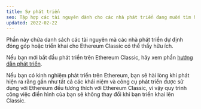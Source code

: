 ```yaml
---
title: Sự phát triển
seo: Tập hợp các tài nguyên dành cho các nhà phát triển đang muốn tìm hiểu thêm về cách đóng góp hoặc triển khai các ứng dụng cho Ethereum Classic.
updated: 2022-02-22
---
```


Phần này chứa danh sách các tài nguyên mà các nhà phát triển dự định đóng góp hoặc triển khai cho Ethereum Classic có thể thấy hữu ích.

Nếu bạn mới bắt đầu phát triển trên Ethereum Classic, hãy xem phần [hướng dẫn phát triển](/guides/development).

Nếu bạn có kinh nghiệm phát triển trên Ethereum, bạn sẽ hài lòng khi phát hiện ra rằng gần như tất cả các khái niệm và công cụ phát triển được sử dụng với Ethereum đều tương thích với Ethereum Classic, vì vậy quy trình công việc điển hình của bạn sẽ không thay đổi khi bạn triển khai lên Classic.
